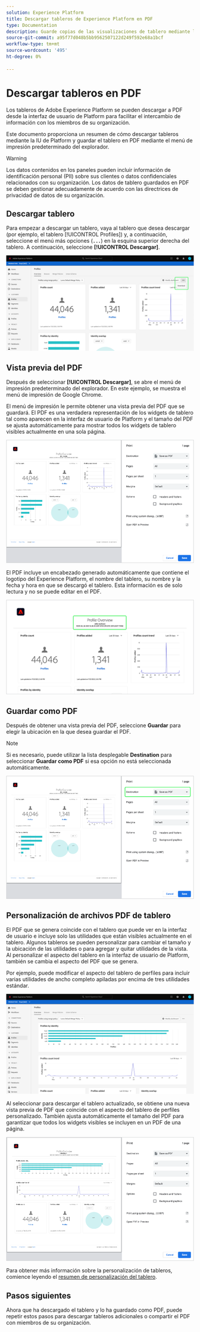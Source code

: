 ```yaml
---
solution: Experience Platform
title: Descargar tableros de Experience Platform en PDF
type: Documentation
description: Guarde copias de las visualizaciones de tablero mediante la función descargar a PDF disponible en la interfaz de usuario del Experience Platform.
source-git-commit: a95f77d048b5bb9562507122d249f592e68a1bcf
workflow-type: tm+mt
source-wordcount: '495'
ht-degree: 0%

---
```



# Descargar tableros en PDF

Los tableros de Adobe Experience Platform se pueden descargar a PDF desde la interfaz de usuario de Platform para facilitar el intercambio de información con los miembros de su organización.

Este documento proporciona un resumen de cómo descargar tableros mediante la IU de Platform y guardar el tablero en PDF mediante el menú de impresión predeterminado del explorador.

>[!WARNING]
>
>Los datos contenidos en los paneles pueden incluir información de identificación personal (PII) sobre sus clientes o datos confidenciales relacionados con su organización. Los datos de tablero guardados en PDF se deben gestionar adecuadamente de acuerdo con las directrices de privacidad de datos de su organización.

## Descargar tablero

Para empezar a descargar un tablero, vaya al tablero que desea descargar (por ejemplo, el tablero [!UICONTROL Profiles]) y, a continuación, seleccione el menú más opciones (**`...`**) en la esquina superior derecha del tablero. A continuación, seleccione **[!UICONTROL Descargar]**.

![](images/download/download-button.png)

## Vista previa del PDF

Después de seleccionar **[!UICONTROL Descargar]**, se abre el menú de impresión predeterminado del explorador. En este ejemplo, se muestra el menú de impresión de Google Chrome.

El menú de impresión le permite obtener una vista previa del PDF que se guardará. El PDF es una verdadera representación de los widgets de tablero tal como aparecen en la interfaz de usuario de Platform y el tamaño del PDF se ajusta automáticamente para mostrar todos los widgets de tablero visibles actualmente en una sola página.

![](images/download/download-chrome-print.png)

El PDF incluye un encabezado generado automáticamente que contiene el logotipo del Experience Platform, el nombre del tablero, su nombre y la fecha y hora en que se descargó el tablero. Esta información es de solo lectura y no se puede editar en el PDF.

![](images/download/download-pdf.png)

## Guardar como PDF

Después de obtener una vista previa del PDF, seleccione **Guardar** para elegir la ubicación en la que desea guardar el PDF.

>[!NOTE]
>
>Si es necesario, puede utilizar la lista desplegable **Destination** para seleccionar **Guardar como PDF** si esa opción no está seleccionada automáticamente.

![](images/download/download-chrome-print-destination.png)

## Personalización de archivos PDF de tablero

El PDF que se genera coincide con el tablero que puede ver en la interfaz de usuario e incluye solo las utilidades que están visibles actualmente en el tablero. Algunos tableros se pueden personalizar para cambiar el tamaño y la ubicación de las utilidades o para agregar y quitar utilidades de la vista. Al personalizar el aspecto del tablero en la interfaz de usuario de Platform, también se cambia el aspecto del PDF que se genera.

Por ejemplo, puede modificar el aspecto del tablero de perfiles para incluir varias utilidades de ancho completo apiladas por encima de tres utilidades estándar.

![](images/download/download-modify.png)

Al seleccionar para descargar el tablero actualizado, se obtiene una nueva vista previa de PDF que coincide con el aspecto del tablero de perfiles personalizado. También ajusta automáticamente el tamaño del PDF para garantizar que todos los widgets visibles se incluyen en un PDF de una página.

![](images/download/download-chrome-print-modified.png)

Para obtener más información sobre la personalización de tableros, comience leyendo el [resumen de personalización del tablero](customize/overview.md).

## Pasos siguientes

Ahora que ha descargado el tablero y lo ha guardado como PDF, puede repetir estos pasos para descargar tableros adicionales o compartir el PDF con miembros de su organización.